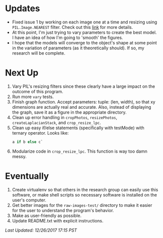 # Updates
* Fixed issue 1 by working on each image one at a time and resizing using `PIL.Image.NEAREST` filter. Check out this [link](https://github.com/kylerlittle/mk-topo-map/issues/1) for more details.
* At this point, I'm just trying to vary parameters to create the best model. I have an idea of how I'm going to 'smooth' the figures.
* I hope that the models will converge to the object's shape at some point in the variation of parameters (as it theoretically should). If so, my research will be complete.

# Next Up
1. Vary PIL's resizing filters since these clearly have a large impact on the outcome of this program.
1. Run more `vary` tests.
1. Finish graph function. Accept parameters: tuple: (len, width), so that xy dimensions are actually real and accurate. Also, instead of displaying the graph, save it as a figure in the appropriate directory.
1. Clean up error handling in `cropPhotos`, `resizePhotos`, `createLaplacianStack`, and `crop_resize_lpc`.
1. Clean up easy if/else statements (specifically with testMode) with ternary operator. Looks like:
   ``` python
   a if b else c`
   ```
1. Modularize code in `crop_resize_lpc`. This function is way too damn messy.

# Eventually
1. Create virtualenv so that others in the research group can easily use this software, or make shell scripts so necessary software is installed on the user's computer.
1. Get better images for the `raw-images-test/` directory to make it easier for the user to understand the program's behavior.
1. Make as user-friendly as possible.
1. Update README.txt with explicit instructions.

*Last Updated: 12/26/2017 17:15 PST*